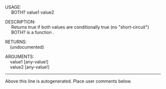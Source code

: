 USAGE:  
&nbsp;&nbsp;&nbsp;&nbsp;&nbsp;BOTH?&nbsp;value1&nbsp;value2&nbsp;  
  
DESCRIPTION:  
&nbsp;&nbsp;&nbsp;&nbsp;&nbsp;Returns&nbsp;true&nbsp;if&nbsp;both&nbsp;values&nbsp;are&nbsp;conditionally&nbsp;true&nbsp;(no&nbsp;"short-circuit")  
&nbsp;&nbsp;&nbsp;&nbsp;&nbsp;BOTH?&nbsp;is&nbsp;a&nbsp;function&nbsp;.  
  
RETURNS:  
&nbsp;&nbsp;&nbsp;&nbsp;(undocumented)  
  
ARGUMENTS:  
&nbsp;&nbsp;&nbsp;&nbsp;value1&nbsp;[any-value!]  
&nbsp;&nbsp;&nbsp;&nbsp;value2&nbsp;[any-value!]  
___
Above this line is autogenerated. Place user comments below.